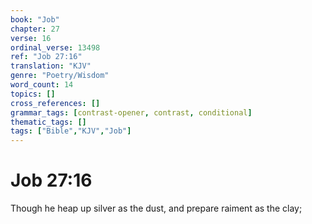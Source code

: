 ```yaml
---
book: "Job"
chapter: 27
verse: 16
ordinal_verse: 13498
ref: "Job 27:16"
translation: "KJV"
genre: "Poetry/Wisdom"
word_count: 14
topics: []
cross_references: []
grammar_tags: [contrast-opener, contrast, conditional]
thematic_tags: []
tags: ["Bible","KJV","Job"]
---
```


# Job 27:16

Though he heap up silver as the dust, and prepare raiment as the clay;
